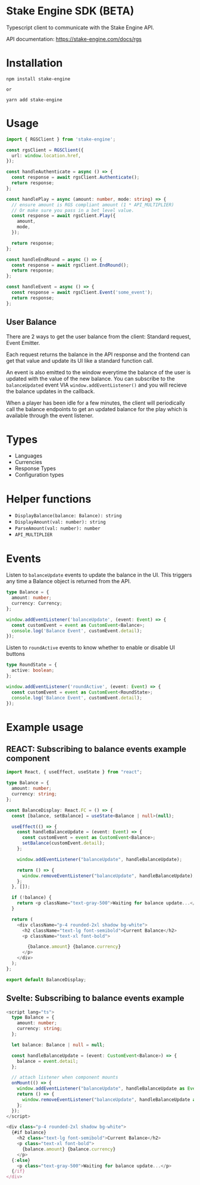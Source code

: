 # Stake Engine SDK (BETA)

Typescript client to communicate with the Stake Engine API.

API documentation: https://stake-engine.com/docs/rgs

# Installation

```
npm install stake-engine

or

yarn add stake-engine
```

# Usage

```typescript
import { RGSClient } from 'stake-engine';

const rgsClient = RGSClient({
  url: window.location.href,
});

const handleAuthenticate = async () => {
  const response = await rgsClient.Authenticate();
  return response;
};

const handlePlay = async (amount: number, mode: string) => {
  // ensure amount is RGS compliant amount (1 * API_MULTIPLIER)
  // Or make sure you pass in a bet level value.
  const response = await rgsClient.Play({
    amount,
    mode,
  });

  return response;
};

const handleEndRound = async () => {
  const response = await rgsClient.EndRound();
  return response;
};

const handleEvent = async () => {
  const response = await rgsClient.Event('some_event');
  return response;
};
```

## User Balance

There are 2 ways to get the user balance from the client: Standard request, Event Emitter.

Each request returns the balance in the API response and the frontend can get that value and update its UI like a standard function call.

An event is also emitted to the window everytime the balance of the user is updated with the value of the new balance. You can subscribe to the `balanceUpdated` event VIA `window.addEventListener()` and you will recieve the balance updates in the callback.

When a player has been idle for a few minutes, the client will periodically call the balance endpoints to get an updated balance for the play which is available through the event listener.

# Types

- Languages
- Currencies
- Response Types
- Configuration types

# Helper functions

- `DisplayBalance(balance: Balance): string`
- `DisplayAmount(val: number): string`
- `ParseAmount(val: number): number`
- `API_MULTIPLIER`

# Events

Listen to `balanceUpdate` events to update the balance in the UI. This triggers any time a Balance object is returned from the API.

```typescript
type Balance = {
  amount: number;
  currency: Currency;
};

window.addEventListener('balanceUpdate', (event: Event) => {
  const customEvent = event as CustomEvent<Balance>;
  console.log('Balance Event', customEvent.detail);
});
```

Listen to `roundActive` events to know whether to enable or disable UI buttons

```typescript
type RoundState = {
  active: boolean;
};

window.addEventListener('roundActive', (event: Event) => {
  const customEvent = event as CustomEvent<RoundState>;
  console.log('Balance Event', customEvent.detail);
});
```

# Example usage

## REACT: Subscribing to balance events example component

```typescript
import React, { useEffect, useState } from "react";

type Balance = {
  amount: number;
  currency: string;
};

const BalanceDisplay: React.FC = () => {
  const [balance, setBalance] = useState<Balance | null>(null);

  useEffect(() => {
    const handleBalanceUpdate = (event: Event) => {
      const customEvent = event as CustomEvent<Balance>;
      setBalance(customEvent.detail);
    };

    window.addEventListener("balanceUpdate", handleBalanceUpdate);

    return () => {
      window.removeEventListener("balanceUpdate", handleBalanceUpdate);
    };
  }, []);

  if (!balance) {
    return <p className="text-gray-500">Waiting for balance update...</p>;
  }

  return (
    <div className="p-4 rounded-2xl shadow bg-white">
      <h2 className="text-lg font-semibold">Current Balance</h2>
      <p className="text-xl font-bold">

        {balance.amount} {balance.currency}
      </p>
    </div>
  );
};

export default BalanceDisplay;
```

## Svelte: Subscribing to balance events example

```typescript
<script lang="ts">
  type Balance = {
    amount: number;
    currency: string;
  };

  let balance: Balance | null = null;

  const handleBalanceUpdate = (event: CustomEvent<Balance>) => {
    balance = event.detail;
  };

  // attach listener when component mounts
  onMount(() => {
    window.addEventListener("balanceUpdate", handleBalanceUpdate as EventListener);
    return () => {
      window.removeEventListener("balanceUpdate", handleBalanceUpdate as EventListener);
    };
  });
</script>

<div class="p-4 rounded-2xl shadow bg-white">
  {#if balance}
    <h2 class="text-lg font-semibold">Current Balance</h2>
    <p class="text-xl font-bold">
      {balance.amount} {balance.currency}
    </p>
  {:else}
    <p class="text-gray-500">Waiting for balance update...</p>
  {/if}
</div>
```
